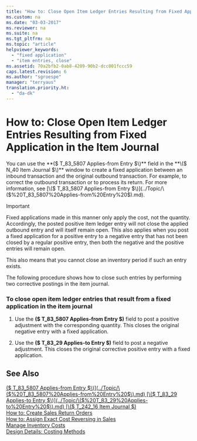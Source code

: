 ```yaml
---
title: "How to: Close Open Item Ledger Entries Resulting from Fixed Application in the Item Journal"
ms.custom: na
ms.date: "03-03-2017"
ms.reviewer: na
ms.suite: na
ms.tgt_pltfrm: na
ms.topic: "article"
helpviewer_keywords: 
  - "fixed application"
  - "item entries, close"
ms.assetid: 70a2bfb2-0ab8-4209-90b2-dcc001fccc59
caps.latest.revision: 6
ms.author: "sgroespe"
manager: "terryaus"
translation.priority.ht: 
  - "da-dk"
---
```

# How to: Close Open Item Ledger Entries Resulting from Fixed Application in the Item Journal
You can use the **\($ T\_83\_5807 Applies\-from Entry $\)** field in the **\($ N\_40 Item Journal $\)** window to create a fixed application between an inbound transaction and the original outbound transaction. For example, to correct the outbound transaction or to process its return. For more information, see [\($ T\_83\_5807 Applies\-from Entry $\)](../Topic/\($%20T_83_5807%20Applies-from%20Entry%20$\).md).  
  
> [!IMPORTANT]  
>  Fixed applications made in this manner only apply the cost, not the quantity. Accordingly, the posted positive item ledger entry will not close the applied outbound entry and will itself remain open. This also applies when you post a fixed application for a positive entry to a negative entry that has not been closed by a regular positive entry, then both the negative and the positive entries will remain open.  
>   
>  This also means that you cannot close an inventory period if such an entry exists.  
  
 The following procedure shows how to close such entries by performing two corrective postings in the item journal.  
  
### To close open item ledger entries that result from a fixed application in the item journal  
  
1.  Use the **\($ T\_83\_5807 Applies\-from Entry $\)** field to post a positive adjustment with the corresponding quantity. This closes the original negative entry with a fixed application.  
  
2.  Use the **\($ T\_83\_29 Applies\-to Entry $\)** field to post a negative adjustment. This closes the original corrective positive entry with a fixed application.  
  
## See Also  
 [\($ T\_83\_5807 Applies\-from Entry $\)](../Topic/\($%20T_83_5807%20Applies-from%20Entry%20$\).md)   
 [\($ T\_83\_29 Applies\-to Entry $\)](../Topic/\($%20T_83_29%20Applies-to%20Entry%20$\).md)   
 [\($ T\_242\_16 Item Journal $\)](assetId:///dfc0499a-34a8-42f6-9538-cf9c8e42fd31)   
 [How to: Create Sales Return Orders](../Sales/how-to-create-sales-return-orders.md)   
 [How to: Assign Exact Cost Reversing in Sales](../Finance/how-to-assign-exact-cost-reversing-in-sales.md)   
 [Manage Inventory Costs](../Finance/manage-inventory-costs.md)   
 [Design Details: Costing Methods](../ApplicationDesign/design-details-costing-methods.md)